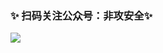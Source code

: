 ### ✨ 扫码关注公众号：非攻安全✨
![](https://mmbiz.qpic.cn/mmbiz_jpg/ibXzNXqPKUhwkMZicfsXwZf7506dGaC5pTJ8GAqUZSRbzaBWHm4sOZITciapRUibfWYC0Q9NqnZMicRDY6BxfpbHbfg/0?wx_fmt=jpeg)
<!--
**FeigongSec/FeigongSec** is a ✨ _special_ ✨ repository because its `README.md` (this file) appears on your GitHub profile.

Here are some ideas to get you started:

- 🔭 I’m currently working on ...
- 🌱 I’m currently learning ...
- 👯 I’m looking to collaborate on ...
- 🤔 I’m looking for help with ...
- 💬 Ask me about ...
- 📫 How to reach me: ...
- 😄 Pronouns: ...
- ⚡ Fun fact: ...
-->
